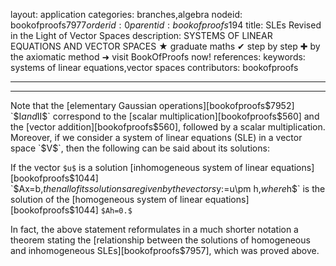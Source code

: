 layout: application
categories: branches,algebra
nodeid: bookofproofs$7977
orderid: 0
parentid: bookofproofs$194
title: SLEs Revised in the Light of Vector Spaces
description: SYSTEMS OF LINEAR EQUATIONS AND VECTOR SPACES ★ graduate maths ✔ step by step ✚ by the axiomatic method ➜ visit BookOfProofs now!
references: 
keywords: systems of linear equations,vector spaces
contributors: bookofproofs

---


---

Note that the [elementary Gaussian operations][bookofproofs$7952] `$I$` and `$II$` correspond to the [scalar multiplication][bookofproofs$560] and the [vector addition][bookofproofs$560], followed by a scalar multiplication. Moreover, if we consider a system of linear equations (SLE) in a vector space `$V$`, then the following can be said about its solutions:

If the vector `$u$` is a solution [inhomogeneous system of linear equations][bookofproofs$1044] `$Ax=b,$` then all of its solutions are given by the vectors `$y:=u\pm h,$` where `$h$` is the solution of the [homogeneous system of linear equations][bookofproofs$1044] `$Ah=0.$`

In fact, the above statement reformulates in a much shorter notation a theorem stating the [relationship between the solutions of homogeneous and inhomogeneous SLEs][bookofproofs$7957], which was proved above.
